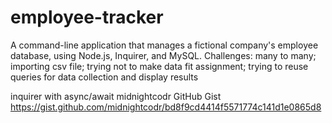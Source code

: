 # employee-tracker
A command-line application that manages a fictional company's employee database, using Node.js, Inquirer, and MySQL.
Challenges: many to many; importing csv file; trying not to make data fit assignment; trying to reuse queries for data collection and display results

inquirer with async/await midnightcodr
GitHub Gist
https://gist.github.com/midnightcodr/bd8f9cd4414f5571774c141d1e0865d8
